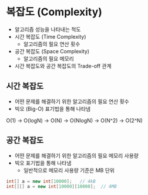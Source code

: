# 복잡도 (Complexity)

- 알고리즘 성능을 나타내는 척도
- 시간 복잡도 (Time Complexity)
  - 알고리즘의 필요 연산 횟수
- 공간 복잡도 (Space Complexity)
  - 알고리즘의 필요 메모리
- 시간 복잡도와 공간 복잡도의 Trade-off 관계


## 시간 복잡도

- 어떤 문제를 해결하기 위한 알고리즘의 필요 연산 횟수
- 빅오 (Big-O) 표기법을 통해 나타냄

O(1) -> O(logN) -> O(N) -> O(NlogN) -> O(N^2) -> O(2^N)


## 공간 복잡도

- 어떤 문제를 해결하기 위한 알고리즘의 필요 메모리 사용량
- 빅오 표기법을 통해 나타냄
  - 일반적으로 메모리 사용량 기준은 MB 단위

```java
int[] a = new int[10000];   // 4kB
int[][] a = new int[10000][10000];  // 4MB
```



